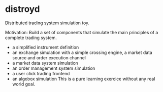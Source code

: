distroyd
========

Distributed trading system simulation toy.


Motivation:
Build a set of components that simulate the main principles of a complete trading system.
  - a simplified instrument definition
  - an exchange simulation with a simple crossing engine, a market data source and order execution channel
  - a market data system simulation
  - an order management system simulation
  - a user click trading frontend
  - an algobox simulation
This is a pure learning exercice without any real world goal.

